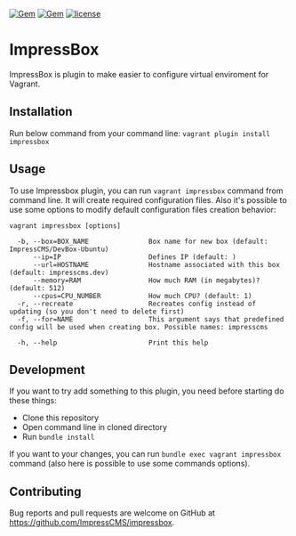 [![Gem](https://img.shields.io/gem/dtv/vagrant-impressbox.svg)]() [![Gem](https://img.shields.io/gem/v/vagrant-impressbox.svg)]() [![license](https://img.shields.io/github/license/ImpressCMS/vagrant-impressbox.svg?maxAge=2592000)](License.txt) 

# ImpressBox

ImpressBox is plugin to make easier to configure virtual enviroment for Vagrant. 

## Installation

Run below command from your command line:
`vagrant plugin install impressbox`

## Usage

To use Impressbox plugin, you can run `vagrant impressbox` command from command line. It will create required configuration files. Also it's possible to use some options to modify default configuration files creation behavior:

    vagrant impressbox [options]

      -b, --box=BOX_NAME               Box name for new box (default: ImpressCMS/DevBox-Ubuntu)
          --ip=IP                      Defines IP (default: )
          --url=HOSTNAME               Hostname associated with this box (default: impresscms.dev)
          --memory=RAM                 How much RAM (in megabytes)? (default: 512)
          --cpus=CPU_NUMBER            How much CPU? (default: 1)
      -r, --recreate                   Recreates config instead of updating (so you don't need to delete first)
      -f, --for=NAME                   This argument says that predefined config will be used when creating box. Possible names: impresscms
      
      -h, --help                       Print this help

## Development

If you want to try add something to this plugin, you need before starting do these things:
 * Clone this repository
 * Open command line in cloned directory
 * Run `bundle install`
 
If you want to your changes, you can run `bundle exec vagrant impressbox` command (also here is possible to use some commands options).

## Contributing

Bug reports and pull requests are welcome on GitHub at https://github.com/ImpressCMS/impressbox.
